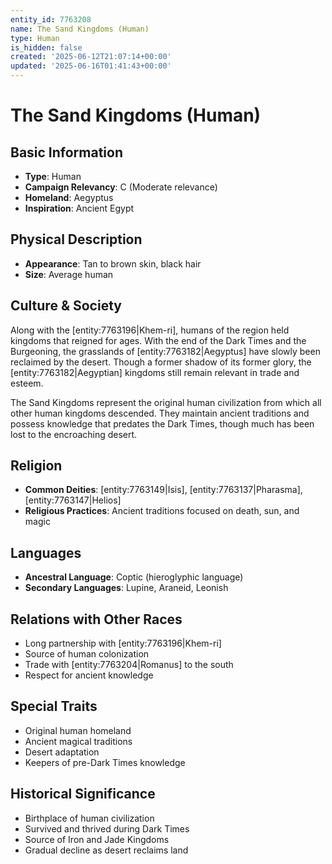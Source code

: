 ```yaml
---
entity_id: 7763208
name: The Sand Kingdoms (Human)
type: Human
is_hidden: false
created: '2025-06-12T21:07:14+00:00'
updated: '2025-06-16T01:41:43+00:00'
---
```


# The Sand Kingdoms (Human)

## Basic Information

- **Type**: Human
- **Campaign Relevancy**: C (Moderate relevance)
- **Homeland**: Aegyptus
- **Inspiration**: Ancient Egypt

## Physical Description

- **Appearance**: Tan to brown skin, black hair
- **Size**: Average human

## Culture & Society

Along with the [entity:7763196|Khem-ri], humans of the region held kingdoms that reigned for ages. With the end of the Dark Times and the Burgeoning, the grasslands of [entity:7763182|Aegyptus] have slowly been reclaimed by the desert. Though a former shadow of its former glory, the [entity:7763182|Aegyptian] kingdoms still remain relevant in trade and esteem.

The Sand Kingdoms represent the original human civilization from which all other human kingdoms descended. They maintain ancient traditions and possess knowledge that predates the Dark Times, though much has been lost to the encroaching desert.

## Religion

- **Common Deities**: [entity:7763149|Isis], [entity:7763137|Pharasma], [entity:7763147|Helios]
- **Religious Practices**: Ancient traditions focused on death, sun, and magic

## Languages

- **Ancestral Language**: Coptic (hieroglyphic language)
- **Secondary Languages**: Lupine, Araneid, Leonish

## Relations with Other Races

- Long partnership with [entity:7763196|Khem-ri]
- Source of human colonization
- Trade with [entity:7763204|Romanus] to the south
- Respect for ancient knowledge

## Special Traits

- Original human homeland
- Ancient magical traditions
- Desert adaptation
- Keepers of pre-Dark Times knowledge

## Historical Significance

- Birthplace of human civilization
- Survived and thrived during Dark Times
- Source of Iron and Jade Kingdoms
- Gradual decline as desert reclaims land